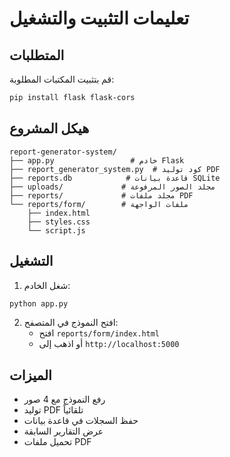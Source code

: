 # تعليمات التثبيت والتشغيل

## المتطلبات
قم بتثبيت المكتبات المطلوبة:
```bash
pip install flask flask-cors
```

## هيكل المشروع
```
report-generator-system/
├── app.py                 # خادم Flask
├── report_generator_system.py  # كود توليد PDF
├── reports.db            # قاعدة بيانات SQLite
├── uploads/             # مجلد الصور المرفوعة
├── reports/             # مجلد ملفات PDF
└── reports/form/        # ملفات الواجهة
    ├── index.html
    ├── styles.css
    └── script.js
```

## التشغيل
1. شغل الخادم:
```bash
python app.py
```
2. افتح النموذج في المتصفح:
   - افتح `reports/form/index.html`
   - أو اذهب إلى `http://localhost:5000`

## الميزات
- رفع النموذج مع 4 صور
- توليد PDF تلقائياً
- حفظ السجلات في قاعدة بيانات
- عرض التقارير السابقة
- تحميل ملفات PDF